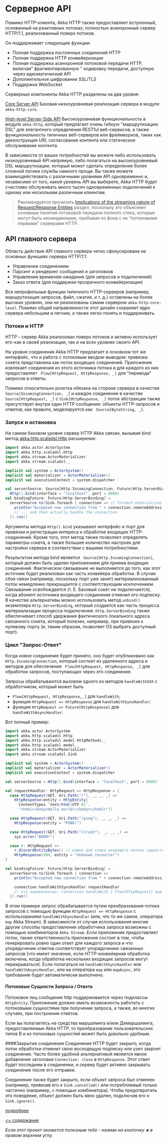 # Серверное API

Помимо HTTP-клиента, Akka HTTP также предоставляет встроенный, основанный на реактивных потоках, полностью асинхронный 
сервер HTTP/1.1, реализованный поверх потоков.

Он поддерживает следующие функции:

* Полная поддержка постоянных соединений HTTP
* Полная поддержка HTTP конвейеризации
* Полная поддержка асинхронной потоковой передачи HTTP, включая” фрагментированную " кодировку передачи, доступную через идиоматический API
* Дополнительное шифрование SSL/TLS
* Поддержка WebSocket 

Серверные компоненты Akka HTTP разделены на два уровня:

[Core Server API](https://doc.akka.io/docs/akka-http/current/server-side/low-level-api.html)
Базовая низкоуровневая реализация сервера в модуле `akka-http-core`.

[High-level Server-Side API](https://doc.akka.io/docs/akka-http/current/routing-dsl/index.html)
Высокоуровневая функциональность в модуле `akka-http`, который предлагает очень гибкую "маршрутизацию DSL" для элегантного 
определения RESTful веб-сервисов, а также функциональность типичных веб-серверов или фреймворков, таких как деконструкция URI, 
согласование контента или статическое обслуживание контента.

В зависимости от ваших потребностей вы можете либо использовать низкоуровневый API напрямую, либо полагаться на 
высокоуровневый DSL маршрутизации, который может сделать определение более сложной логики службы намного проще. Вы 
также можете взаимодействовать с различными уровнями API одновременно и, независимо от того, какой уровень API вы выберете, 
Akka HTTP будет счастливо обслуживать много тысяч одновременных подключений к одному или нескольким различным клиентам.

>Рекомендуется прочитать  [Implications of the streaming nature of Request/Response Entities](https://doc.akka.io/docs/akka-http/current/implications-of-streaming-http-entity.html) 
раздел, поскольку это объясняет основные 
понятия потоковой передачи полного стека, которые могут быть неожиданными, прибывая из фона с не “потоковыми первыми” 
серверами HTTP.

## API главного сервера
Область действия API главного сервера четко сфокусирована на основных функциях сервера HTTP/1.1:

* Управление соединением
* Парсинг и рендеринг сообщений и заголовков
* Управление временем ожидания (для запросов и подключений)
* Заказ ответа (для поддержки прозрачного конвейеризации)

Все непрофильные функции типичного HTTP-серверов (например, маршрутизация запросов, файл, сжатия, и т. д.) оставлены на 
более высоких уровнях, они не реализованы самим сервером `akka-http-core-level`. Помимо общей направленности этот дизайн 
сохраняет ядро сервера небольшим и легким, а также легко понять и поддерживать.

### Потоки и HTTP
HTTP - сервер Akka реализован поверх потоков и активно использует его-как в своей реализации, так и на всех уровнях своего API.

На уровне соединения Akka HTTP предлагает в основном тот же интерфейс, что и работа с потоковым вводом-выводом: привязка 
сокета представлена как поток входящих соединений. Приложение извлекает соединения из этого источника потока и для 
каждого из них предоставляет ` Flow[HttpRequest, HttpResponse, _]` для “перевода” запросов в ответы.

Помимо относительно розетка обязана на стороне сервера в качестве ` Source[IncomingConnection, _] ` и каждое соединение в 
качестве `Source[HttpRequest, _]` с `Sink[HttpResponse, _]` поток абстракции также присутствует внутри 
один HTTP сообщение: объекты HTTP-запросов и ответов, как правило, моделируется как ` Source[ByteString, _]`. 

### Запуск и остановка
На самом базовом уровне сервер HTTP Akka связан, вызывая bind метод [akka.http.scaladsl.Http](http://doc.akka.io/api/akka-http/10.1.5/akka/http/scaladsl/Http$.html) расширение:

```scala
import akka.actor.ActorSystem
import akka.http.scaladsl.Http
import akka.stream.ActorMaterializer
import akka.stream.scaladsl._

implicit val system = ActorSystem()
implicit val materializer = ActorMaterializer()
implicit val executionContext = system.dispatcher

val serverSource: Source[Http.IncomingConnection, Future[Http.ServerBinding]] =
  Http().bind(interface = "localhost", port = 8080)
val bindingFuture: Future[Http.ServerBinding] =
  serverSource.to(Sink.foreach { connection => // foreach materializes the source
    println("Accepted new connection from " + connection.remoteAddress)
    // ... and then actually handle the connection
  }).run()
```

Аргументы метода `Http().bind` указывают интерфейс и порт для привязки и регистрации интереса к обработке входящих 
HTTP-соединений. Кроме того, этот метод также позволяет определять параметры сокета, а также большее количество 
настроек для настройки сервера в соответствии с вашими потребностями.

Результатом метода bind является ` Source[Http.IncomingConnection]`, который должен быть удален приложением для приема 
входящих соединений. Фактическое связывание не выполняется до того, как этот источник будет реализован как часть 
конвейера обработки. В случае сбоя связи (например, поскольку порт уже занят) материализованный поток немедленно 
прекращается с соответствующим исключением. Связывание освобождается (т. Е. Базовый сокет не подключается), когда 
абонент источника входящего соединения отменил его подписку. В качестве альтернативы можно использовать метод 
`unbind()` экземпляра `Http.ServerBinding`, который создается как часть процесса материализации процесса подключения. 
`Http.ServerBinding` также обеспечивает способ удержания фактического локального адреса связанного сокета, который полезен, 
например, при привязке к нулевому порту (и, таким образом, позволяет OS выбрать доступный порт).

### Цикл "Запрос-Ответ"
Когда новое соединение будет принято, оно будет опубликовано как `Http.IncomingConnection`, который состоит из удаленного 
адреса и методов для обеспечения ` Flow[HttpRequest, HttpResponse, _]` для обработки запросов, поступающих через это соединение.

Запросы обрабатываются вызовом одного из методов `handleWithXXX` с обработчиком, который может быть

* `Flow[HttpRequest, HttpResponse,_]` для `handleWith`;
* функция `HttpRequest => HttpResponse` для `handleWithSyncHandler`;
* функция `HttpRequest => Future[HttpResponse]` для `handleWithAsyncHandler`.

Вот полный пример:

```scala
import akka.actor.ActorSystem
import akka.http.scaladsl.Http
import akka.http.scaladsl.model.HttpMethods._
import akka.http.scaladsl.model._
import akka.stream.ActorMaterializer
import akka.stream.scaladsl.Sink

implicit val system = ActorSystem()
implicit val materializer = ActorMaterializer()
implicit val executionContext = system.dispatcher

val serverSource = Http().bind(interface = "localhost", port = 8080)

val requestHandler: HttpRequest => HttpResponse = {
  case HttpRequest(GET, Uri.Path("/"), _, _, _) =>
    HttpResponse(entity = HttpEntity(
      ContentTypes.`text/html(UTF-8)`,
      "<html><body>Hello world!</body></html>"))

  case HttpRequest(GET, Uri.Path("/ping"), _, _, _) =>
    HttpResponse(entity = "PONG!")

  case HttpRequest(GET, Uri.Path("/crash"), _, _, _) =>
    sys.error("BOOM!")

  case r: HttpRequest =>
    r.discardEntityBytes() // важно для слива входящего потока сущностей HTTP
    HttpResponse(404, entity = "Unknown resource!")
}

val bindingFuture: Future[Http.ServerBinding] =
  serverSource.to(Sink.foreach { connection =>
    println("Accepted new connection from " + connection.remoteAddress)

    connection handleWithSyncHandler requestHandler
    // это эквивалентно: connection handleWith { Flow[HttpRequest] map requestHandler }
  }).run()
```

В этом примере запрос обрабатывается путем преобразования потока запросов с помощью функции `HttpRequest => HttpResponse` с 
использованием `handleWithSyncHandler` (или, что то же самое, оператора `map` Akka Stream). В зависимости от случая 
использования многие другие способы предоставления обработчика запроса возможны с помощью комбинаторов `Akka Stream`. 
Если приложение предоставляет поток, также ответственность приложения состоит в том, чтобы генерировать ровно один 
ответ для каждого запроса и что упорядочение ответов соответствует упорядочению связанных запросов (что имеет значение, 
если HTTP-конвейерная обработка включена, когда обработка нескольких входящих запросов могут перекрываться). Если 
полагаться на `handleWithSyncHandler` или `handleWithAsyncHandler`, или на оператора `map` или `mapAsync`, это требование 
будет автоматически выполнено.


#### Потоковые Сущности Запроса / Ответа
Потоковое лиц сообщение http поддерживается через подклассы `HttpEntity`. Приложение должно иметь возможность работать с 
потоковыми сущностями при получении запроса, а также, во многих случаях, при построении ответов. 

Если вы полагаетесь на средства маршалинга и/или Демаршалинга, предоставляемые Akka HTTP, то преобразование 
пользовательских типов В и из потоковых сущностей может быть довольно удобным.

####Закрытие соединения
Соединение HTTP будет закрыто, когда поток обработки отменит свою восходящую подписку или узел закроет соединение. 
Часто более удобной альтернативой является явное добавление заголовка `Connection: close` в `HttpResponse`. Этот ответ будет 
последним в соединении, и сервер будет активно закрывать соединение после его отправки.

Соединение также будет закрыто, если объект запроса был отменен (например, привязав его к `Sink.cancelled()` или 
потребляемый только частично (например, с помощью комбинатора). Чтобы предотвратить это поведение, объект должен быть 
явно удален, подключив его к `Sink.ignore()`.

[подробнее](https://doc.akka.io/docs/akka-http/current/server-side/low-level-api.html#stand-alone-http-layer-usage)


[<= содержание](https://github.com/steklopod/Akka-HTTP/blob/master/readme.md)

_Если этот проект окажется полезным тебе - нажми на кнопочку **`★`** в правом верхнем углу._
